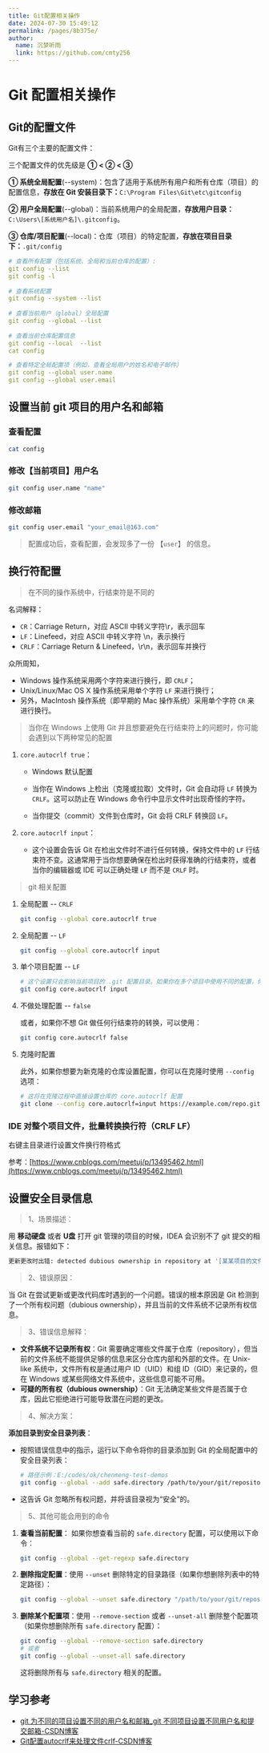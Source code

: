 ```yaml
---
title: Git配置相关操作
date: 2024-07-30 15:49:12
permalink: /pages/8b375e/
author: 
  name: 沉梦听雨
  link: https://github.com/cmty256
---
```

# Git 配置相关操作

## Git的配置文件

Git有三个主要的配置文件：

三个配置文件的优先级是 **① < ② < ③**

**① 系统全局配置**(--system)：包含了适用于系统所有用户和所有仓库（项目）的配置信息，**存放在 Git 安装目录下：**`C:\Program Files\Git\etc\gitconfig`

**② 用户全局配置**(--global)：当前系统用户的全局配置，**存放用户目录：**`C:\Users\[系统用户名]\.gitconfig`。

**③ 仓库/项目配置**(--local)：仓库（项目）的特定配置，**存放在项目目录下：**`.git/config`

```yml
# 查看所有配置（包括系统、全局和当前仓库的配置）:
git config --list
git config -l
 
# 查看系统配置
git config --system --list
 
# 查看当前用户（global）全局配置
git config --global --list
 
# 查看当前仓库配置信息
git config --local  --list
cat config

# 查看特定全局配置项（例如，查看全局用户的姓名和电子邮件）
git config --global user.name
git config --global user.email
```



## 设置当前 git 项目的用户名和邮箱

### 查看配置

```bash
cat config
```

### 修改【当前项目】用户名

```bash
git config user.name "name"
```

### 修改邮箱

```bash
git config user.email "your_email@163.com"
```

> 配置成功后，查看配置，会发现多了一份 【`user`】 的信息。



## 换行符配置

> 在不同的操作系统中，行结束符是不同的

名词解释：

- `CR`：Carriage Return，对应 ASCII 中转义字符\r，表示回车
- `LF`：Linefeed，对应 ASCII 中转义字符 \n，表示换行
- `CRLF`：Carriage Return & Linefeed，\r\n，表示回车并换行

众所周知，

- Windows 操作系统采用两个字符来进行换行，即 `CRLF`；
- Unix/Linux/Mac OS X 操作系统采用单个字符 `LF` 来进行换行；
- 另外，MacIntosh 操作系统（即早期的 Mac 操作系统）采用单个字符 `CR` 来进行换行。

> 当你在 Windows 上使用 Git 并且想要避免在行结束符上的问题时，你可能会遇到以下两种常见的配置

1. `core.autocrlf true`：

   - Windows 默认配置

   - 当你在 Windows 上检出（克隆或拉取）文件时，Git 会自动将 `LF` 转换为 `CRLF`。这可以防止在 Windows 命令行中显示文件时出现奇怪的字符。
   - 当你提交（commit）文件到仓库时，Git 会将 CRLF 转换回 `LF`。

2. `core.autocrlf input`：

   - 这个设置会告诉 Git 在检出文件时不进行任何转换，保持文件中的 `LF` 行结束符不变。这通常用于当你想要确保在检出时获得准确的行结束符，或者当你的编辑器或 IDE 可以正确处理 `LF` 而不是 `CRLF` 时。

> git 相关配置

1. 全局配置 -- `CRLF`

   ```sh
   git config --global core.autocrlf true
   ```

2. 全局配置 -- `LF`

   ```sh
   git config --global core.autocrlf input
   ```

3. 单个项目配置 -- `LF`

   ```sh
   # 这个设置只会影响当前项目的 .git 配置目录。如果你在多个项目中使用不同的配置，你需要分别在每个项目中设置它们。
   git config core.autocrlf input
   ```

4. 不做处理配置 -- `false`

   或者，如果你不想 Git 做任何行结束符的转换，可以使用：

   ```sh
   git config core.autocrlf false
   ```

5. 克隆时配置

   此外，如果你想要为新克隆的仓库设置配置，你可以在克隆时使用 `--config` 选项：

   ```sh
   # 这将在克隆过程中直接设置仓库的 core.autocrlf 配置
   git clone --config core.autocrlf=input https://example.com/repo.git
   ```



### IDE 对整个项目文件，批量转换换行符（CRLF LF）

右键主目录进行设置文件换行符格式

参考：[https://www.cnblogs.com/meetuj/p/13495462.html](https://www.cnblogs.com/meetuj/p/13495462.html)



## 设置安全目录信息

> 1、场景描述：

用 **移动硬盘** 或者 **U盘** 打开 git 管理的项目的时候，IDEA 会识别不了 git 提交的相关信息。报错如下：

```sh
更新更改时出错: detected dubious ownership in repository at '[某某项目的文件路径]' is on a file system that does not record ownership To add an exception for this directory, call:  git config --global --add safe.directory [某某项目的文件路径]
```

> 2、错误原因：

当 Git 在尝试更新或更改代码库时遇到的一个问题。错误的根本原因是 Git 检测到了一个所有权问题（dubious ownership），并且当前的文件系统不记录所有权信息。

> 3、错误信息解释：

- **文件系统不记录所有权**：Git 需要确定哪些文件属于仓库（repository），但当前的文件系统不能提供足够的信息来区分仓库内部和外部的文件。在 Unix-like 系统中，文件所有权是通过用户 ID（UID）和组 ID（GID）来记录的，但在 Windows 或某些网络文件系统中，这些信息可能不可用。
- **可疑的所有权（dubious ownership）**：Git 无法确定某些文件是否属于仓库，因此它拒绝进行可能导致潜在问题的更改。

> 4、解决方案：

**添加目录到安全目录列表**：

- 按照错误信息中的指示，运行以下命令将你的目录添加到 Git 的全局配置中的安全目录列表：

  ```sh
  # 路径示例：E:/codes/ok/chenmeng-test-demos
  git config --global --add safe.directory /path/to/your/git/repository
  ```

- 这告诉 Git 忽略所有权问题，并将该目录视为“安全”的。

> 5、其他可能会用到的命令

1. **查看当前配置**： 如果你想查看当前的 `safe.directory` 配置，可以使用以下命令：

   ```sh
   git config --global --get-regexp safe.directory
   ```

2. **删除指定配置**：使用 `--unset` 删除特定的目录路径（如果你想删除列表中的特定路径）：

   ```sh
   git config --global --unset safe.directory "/path/to/your/git/repository"
   ```

3. **删除某个配置项**：使用 `--remove-section` 或者 `--unset-all` 删除整个配置项（如果你想删除所有 `safe.directory` 配置）：

   ```sh
   git config --global --remove-section safe.directory
   # 或者
   git config --global --unset-all safe.directory
   ```

   这将删除所有与 `safe.directory` 相关的配置。





## 学习参考

- [git 为不同的项目设置不同的用户名和邮箱_git 不同项目设置不同用户名和提交邮箱-CSDN博客](https://blog.csdn.net/qq_2300688967/article/details/81094140)
- [Git配置autocrlf来处理文件crlf-CSDN博客](https://blog.csdn.net/qianxing111/article/details/107563009)
